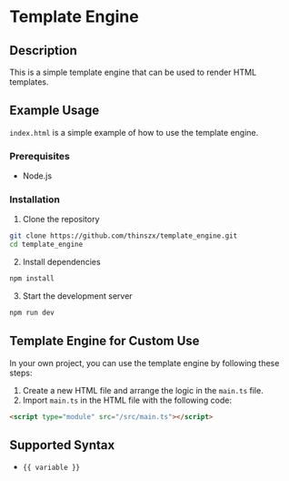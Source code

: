 # Template Engine

## Description
This is a simple template engine that can be used to render HTML templates.

## Example Usage

`index.html` is a simple example of how to use the template engine.

### Prerequisites
- Node.js


### Installation
1. Clone the repository
```bash
git clone https://github.com/thinszx/template_engine.git
cd template_engine
```

2. Install dependencies
```bash
npm install
```

3. Start the development server
```bash
npm run dev
```

## Template Engine for Custom Use

In your own project, you can use the template engine by following these steps:

1. Create a new HTML file and arrange the logic in the `main.ts` file.
2. Import `main.ts` in the HTML file with the following code:
```html
<script type="module" src="/src/main.ts"></script>
```

## Supported Syntax
- `{{ variable }}`
